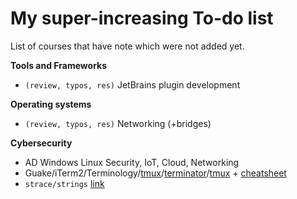 # My super-increasing To-do list

<div class="row row-cols-lg-2"><div>

List of courses that have note which were not added yet.

**Tools and Frameworks**

* `(review, typos, res)` JetBrains plugin development
</div><div>

**Operating systems**

* `(review, typos, res)` Networking (+bridges)

**Cybersecurity**

* AD Windows Linux Security, IoT, Cloud, Networking
* Guake/iTerm2/Terminology/[tmux](https://www.youtube.com/watch?v=Lqehvpe_djs)/[terminator](https://github.com/gnome-terminator/terminator)/[tmux](https://www.youtube.com/watch?v=Lqehvpe_djs) + [cheatsheet](https://tmuxcheatsheet.com/)
* `strace/strings` [link](https://jvns.ca/strace-zine-v3.pdf)
</div></div>